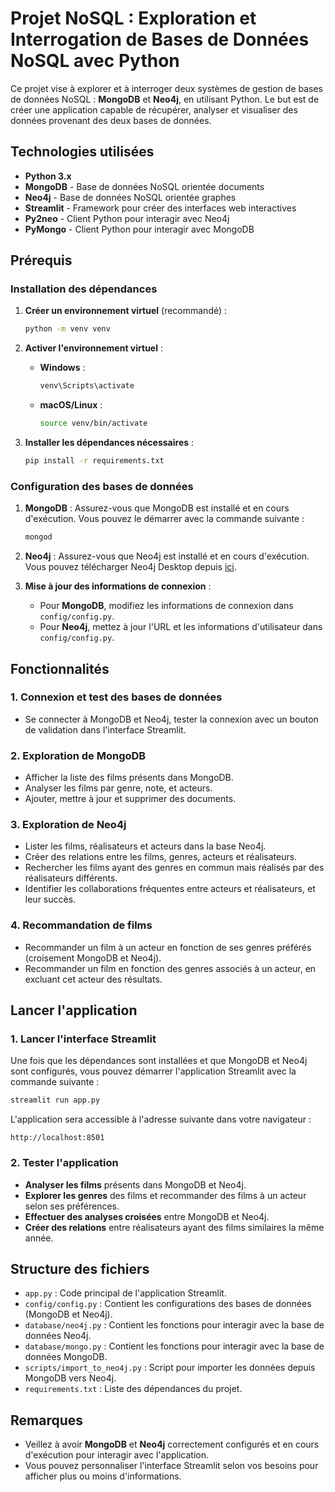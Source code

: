 
# Projet NoSQL : Exploration et Interrogation de Bases de Données NoSQL avec Python

Ce projet vise à explorer et à interroger deux systèmes de gestion de bases de données NoSQL : **MongoDB** et **Neo4j**, en utilisant Python. Le but est de créer une application capable de récupérer, analyser et visualiser des données provenant des deux bases de données.

## Technologies utilisées

- **Python 3.x**
- **MongoDB** - Base de données NoSQL orientée documents
- **Neo4j** - Base de données NoSQL orientée graphes
- **Streamlit** - Framework pour créer des interfaces web interactives
- **Py2neo** - Client Python pour interagir avec Neo4j
- **PyMongo** - Client Python pour interagir avec MongoDB

## Prérequis

### Installation des dépendances

1. **Créer un environnement virtuel** (recommandé) :
   ```bash
   python -m venv venv
   ```

2. **Activer l'environnement virtuel** :
   - **Windows** :
     ```bash
     venv\Scripts\activate
     ```
   - **macOS/Linux** :
     ```bash
     source venv/bin/activate
     ```

3. **Installer les dépendances nécessaires** :
   ```bash
   pip install -r requirements.txt
   ```

### Configuration des bases de données

1. **MongoDB** : Assurez-vous que MongoDB est installé et en cours d'exécution. Vous pouvez le démarrer avec la commande suivante :
   ```bash
   mongod
   ```

2. **Neo4j** : Assurez-vous que Neo4j est installé et en cours d'exécution. Vous pouvez télécharger Neo4j Desktop depuis [ici](https://neo4j.com/download/).

3. **Mise à jour des informations de connexion** :
   - Pour **MongoDB**, modifiez les informations de connexion dans `config/config.py`.
   - Pour **Neo4j**, mettez à jour l'URL et les informations d'utilisateur dans `config/config.py`.

## Fonctionnalités

### 1. **Connexion et test des bases de données**
   - Se connecter à MongoDB et Neo4j, tester la connexion avec un bouton de validation dans l'interface Streamlit.

### 2. **Exploration de MongoDB**
   - Afficher la liste des films présents dans MongoDB.
   - Analyser les films par genre, note, et acteurs.
   - Ajouter, mettre à jour et supprimer des documents.

### 3. **Exploration de Neo4j**
   - Lister les films, réalisateurs et acteurs dans la base Neo4j.
   - Créer des relations entre les films, genres, acteurs et réalisateurs.
   - Rechercher les films ayant des genres en commun mais réalisés par des réalisateurs différents.
   - Identifier les collaborations fréquentes entre acteurs et réalisateurs, et leur succès.

### 4. **Recommandation de films**
   - Recommander un film à un acteur en fonction de ses genres préférés (croisement MongoDB et Neo4j).
   - Recommander un film en fonction des genres associés à un acteur, en excluant cet acteur des résultats.

## Lancer l'application

### 1. **Lancer l'interface Streamlit**
   Une fois que les dépendances sont installées et que MongoDB et Neo4j sont configurés, vous pouvez démarrer l'application Streamlit avec la commande suivante :
   ```bash
   streamlit run app.py
   ```

   L'application sera accessible à l'adresse suivante dans votre navigateur :
   ```plaintext
   http://localhost:8501
   ```

### 2. **Tester l'application**

- **Analyser les films** présents dans MongoDB et Neo4j.
- **Explorer les genres** des films et recommander des films à un acteur selon ses préférences.
- **Effectuer des analyses croisées** entre MongoDB et Neo4j.
- **Créer des relations** entre réalisateurs ayant des films similaires la même année.

## Structure des fichiers

- `app.py` : Code principal de l'application Streamlit.
- `config/config.py` : Contient les configurations des bases de données (MongoDB et Neo4j).
- `database/neo4j.py` : Contient les fonctions pour interagir avec la base de données Neo4j.
- `database/mongo.py` : Contient les fonctions pour interagir avec la base de données MongoDB.
- `scripts/import_to_neo4j.py` : Script pour importer les données depuis MongoDB vers Neo4j.
- `requirements.txt` : Liste des dépendances du projet.

## Remarques

- Veillez à avoir **MongoDB** et **Neo4j** correctement configurés et en cours d'exécution pour interagir avec l'application.
- Vous pouvez personnaliser l'interface Streamlit selon vos besoins pour afficher plus ou moins d'informations.
  

